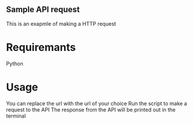 ## Sample API request
This is an exapmle of making a HTTP request 

# Requiremants
Python

# Usage
You can replace the url with the url of your choice
Run the script to make a request to the API
The response from the API will be printed out in the terminal
